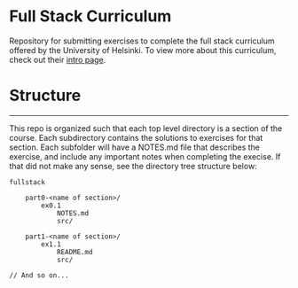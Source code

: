 # Full Stack Curriculum

Repository for submitting exercises to complete the full stack curriculum offered by the University of Helsinki. To view more about this curriculum, check out their [intro page](https://fullstackopen.com/en/).

# Structure

---

This repo is organized such that each top level directory is a section of the course. Each
subdirectory contains the solutions to exercises for that section.
Each subfolder will have a NOTES.md file that describes the exercise, and include any important notes when completing the
execise. If that did not make any sense, see the directory tree structure below:

```
fullstack

    part0-<name of section>/
        ex0.1
            NOTES.md
            src/

    part1-<name of section>/
        ex1.1
            README.md
            src/

// And so on...
```
